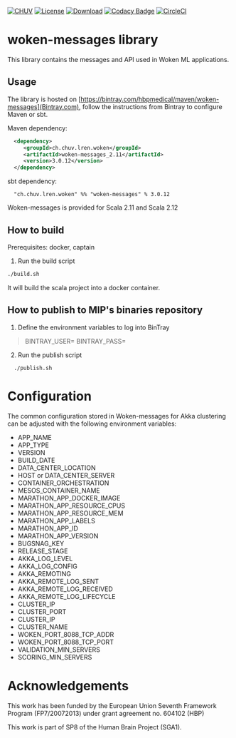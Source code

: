[![CHUV](https://img.shields.io/badge/CHUV-LREN-AF4C64.svg)](https://www.unil.ch/lren/en/home.html) [![License](https://img.shields.io/badge/license-AGPL--3.0-blue.svg)](https://github.com/LREN-CHUV/woken-messages/blob/master/LICENSE) [![Download](https://api.bintray.com/packages/hbpmedical/maven/woken-messages/images/download.svg)](https://bintray.com/hbpmedical/maven/woken-messages/_latestVersion)
[![Codacy Badge](https://api.codacy.com/project/badge/Grade/50b557498f404feb86f4d118eb6e143f)](https://www.codacy.com/app/hbp-mip/woken-messages?utm_source=github.com&amp;utm_medium=referral&amp;utm_content=HBPMedical/woken-messages&amp;utm_campaign=Badge_Grade) [![CircleCI](https://circleci.com/gh/HBPMedical/woken-messages.svg?style=svg)](https://circleci.com/gh/HBPMedical/woken-messages)

# woken-messages library

This library contains the messages and API used in Woken ML applications.

## Usage

The library is hosted on [https://bintray.com/hbpmedical/maven/woken-messages](Bintray.com), follow the instructions from Bintray to configure Maven or sbt.

Maven dependency:

```xml
  <dependency>
     <groupId>ch.chuv.lren.woken</groupId>
     <artifactId>woken-messages_2.11</artifactId>
     <version>3.0.12</version>
  </dependency>
```
sbt dependency:

```
  "ch.chuv.lren.woken" %% "woken-messages" % 3.0.12
```

Woken-messages is provided for Scala 2.11 and Scala 2.12

## How to build

Prerequisites: docker, captain

1. Run the build script

```sh
./build.sh
```

It will build the scala project into a docker container.

## How to publish to MIP's binaries repository

1. Define the environment variables to log into BinTray

> BINTRAY_USER=<USER>
> BINTRAY_PASS=<PASSWORD>

2. Run the publish script
```
  ./publish.sh
```

# Configuration

The common configuration stored in Woken-messages for Akka clustering can be adjusted with the following environment variables:

* APP_NAME
* APP_TYPE
* VERSION
* BUILD_DATE
* DATA_CENTER_LOCATION
* HOST or DATA_CENTER_SERVER
* CONTAINER_ORCHESTRATION
* MESOS_CONTAINER_NAME
* MARATHON_APP_DOCKER_IMAGE
* MARATHON_APP_RESOURCE_CPUS
* MARATHON_APP_RESOURCE_MEM
* MARATHON_APP_LABELS
* MARATHON_APP_ID
* MARATHON_APP_VERSION
* BUGSNAG_KEY
* RELEASE_STAGE
* AKKA_LOG_LEVEL
* AKKA_LOG_CONFIG
* AKKA_REMOTING
* AKKA_REMOTE_LOG_SENT
* AKKA_REMOTE_LOG_RECEIVED
* AKKA_REMOTE_LOG_LIFECYCLE
* CLUSTER_IP
* CLUSTER_PORT
* CLUSTER_IP
* CLUSTER_NAME
* WOKEN_PORT_8088_TCP_ADDR
* WOKEN_PORT_8088_TCP_PORT
* VALIDATION_MIN_SERVERS
* SCORING_MIN_SERVERS

# Acknowledgements

This work has been funded by the European Union Seventh Framework Program (FP7/2007­2013) under grant agreement no. 604102 (HBP)

This work is part of SP8 of the Human Brain Project (SGA1).
